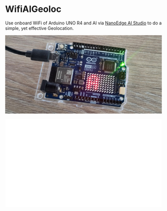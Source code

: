 # WifiAIGeoloc
Use onboard WiFi of Arduino UNO R4 and AI via [NanoEdge AI Studio](https://stm32ai.st.com/nanoedge-ai/) to do a simple, yet effective Geolocation.

![IMG_20240122_112615](https://raw.githubusercontent.com/aiaiai1970/wifiAIGeoloc/main/IMG_20240122_112615.jpg)

![GX010294](https://raw.githubusercontent.com/aiaiai1970/wifiAIGeoloc/main/GX010294.gif)
